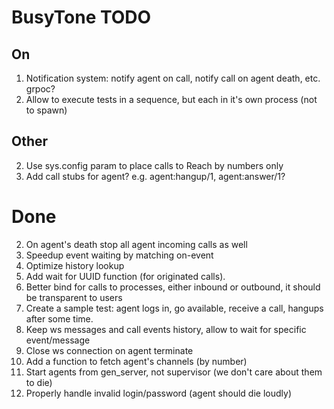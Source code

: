 BusyTone TODO
=============

## On

1. Notification system: notify agent on call, notify call on agent death, etc. grpoc?
2. Allow to execute tests in a sequence, but each in it's own process (not to spawn)

## Other

2. Use sys.config param to place calls to Reach by numbers only
3. Add call stubs for agent? e.g. agent:hangup/1, agent:answer/1?

Done
====

2. On agent's death stop all agent incoming calls as well
2. Speedup event waiting by matching on-event
3. Optimize history lookup
4. Add wait for UUID function (for originated calls).
1. Better bind for calls to processes, either inbound or outbound, it should be transparent to users
1. Create a sample test: agent logs in, go available, receive a call, hangups after some time.
1. Keep ws messages and call events history, allow to wait for specific event/message
1. Close ws connection on agent terminate
3. Add a function to fetch agent's channels (by number)
1. Start agents from gen_server, not supervisor (we don't care about them to die)
4. Properly handle invalid login/password (agent should die loudly)
